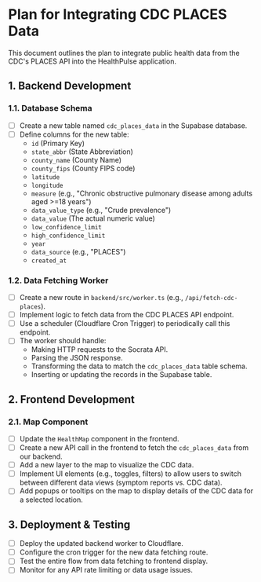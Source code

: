 # Plan for Integrating CDC PLACES Data

This document outlines the plan to integrate public health data from the CDC's PLACES API into the HealthPulse application.

## 1. Backend Development

### 1.1. Database Schema
- [ ] Create a new table named `cdc_places_data` in the Supabase database.
- [ ] Define columns for the new table:
    - `id` (Primary Key)
    - `state_abbr` (State Abbreviation)
    - `county_name` (County Name)
    - `county_fips` (County FIPS code)
    - `latitude`
    - `longitude`
    - `measure` (e.g., "Chronic obstructive pulmonary disease among adults aged >=18 years")
    - `data_value_type` (e.g., "Crude prevalence")
    - `data_value` (The actual numeric value)
    - `low_confidence_limit`
    - `high_confidence_limit`
    - `year`
    - `data_source` (e.g., "PLACES")
    - `created_at`

### 1.2. Data Fetching Worker
- [ ] Create a new route in `backend/src/worker.ts` (e.g., `/api/fetch-cdc-places`).
- [ ] Implement logic to fetch data from the CDC PLACES API endpoint.
- [ ] Use a scheduler (Cloudflare Cron Trigger) to periodically call this endpoint.
- [ ] The worker should handle:
    - Making HTTP requests to the Socrata API.
    - Parsing the JSON response.
    - Transforming the data to match the `cdc_places_data` table schema.
    - Inserting or updating the records in the Supabase table.

## 2. Frontend Development

### 2.1. Map Component
- [ ] Update the `HealthMap` component in the frontend.
- [ ] Create a new API call in the frontend to fetch the `cdc_places_data` from our backend.
- [ ] Add a new layer to the map to visualize the CDC data.
- [ ] Implement UI elements (e.g., toggles, filters) to allow users to switch between different data views (symptom reports vs. CDC data).
- [ ] Add popups or tooltips on the map to display details of the CDC data for a selected location.

## 3. Deployment & Testing
- [ ] Deploy the updated backend worker to Cloudflare.
- [ ] Configure the cron trigger for the new data fetching route.
- [ ] Test the entire flow from data fetching to frontend display.
- [ ] Monitor for any API rate limiting or data usage issues.